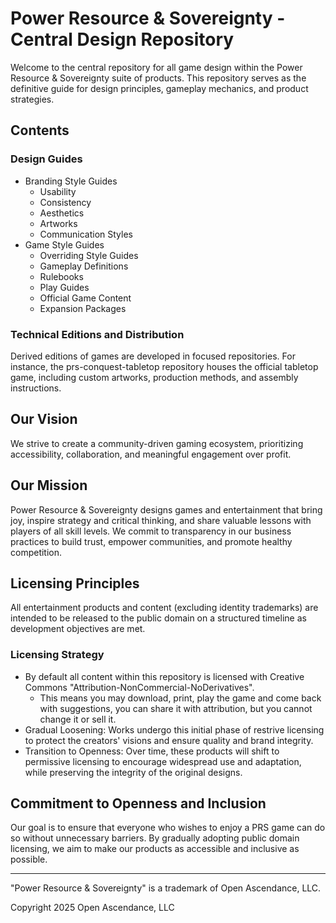 # Power Resource & Sovereignty - Central Design Repository

Welcome to the central repository for all game design within the Power Resource & Sovereignty suite of products. This repository serves as the definitive guide for design principles, gameplay mechanics, and product strategies.

## Contents

### Design Guides

  * Branding Style Guides
    * Usability
    * Consistency
    * Aesthetics
    * Artworks
    * Communication Styles
  * Game Style Guides
    * Overriding Style Guides
    * Gameplay Definitions
    * Rulebooks
    * Play Guides
    * Official Game Content
    * Expansion Packages

### Technical Editions and Distribution

Derived editions of games are developed in focused repositories. For instance, the prs-conquest-tabletop repository houses the official tabletop game, including custom artworks, production methods, and assembly instructions.

## Our Vision

We strive to create a community-driven gaming ecosystem, prioritizing accessibility, collaboration, and meaningful engagement over profit.

## Our Mission

Power Resource & Sovereignty designs games and entertainment that bring joy, inspire strategy and critical thinking, and share valuable lessons with players of all skill levels. We commit to transparency in our business practices to build trust, empower communities, and promote healthy competition.

## Licensing Principles

All entertainment products and content (excluding identity trademarks) are intended to be released to the public domain on a structured timeline as development objectives are met.

### Licensing Strategy

  * By default all content within this repository is licensed with Creative Commons "Attribution-NonCommercial-NoDerivatives".
    * This means you may download, print, play the game and come back with suggestions, you can share it with attribution, but you cannot change it or sell it.
  * Gradual Loosening: Works undergo this initial phase of restrive licensing to protect the creators' visions and ensure quality and brand integrity.
  * Transition to Openness: Over time, these products will shift to permissive licensing to encourage widespread use and adaptation, while preserving the integrity of the original designs.  

## Commitment to Openness and Inclusion

Our goal is to ensure that everyone who wishes to enjoy a PRS game can do so without unnecessary barriers. By gradually adopting public domain licensing, we aim to make our products as accessible and inclusive as possible.

---

"Power Resource & Sovereignty" is a trademark of Open Ascendance, LLC.

Copyright 2025 Open Ascendance, LLC
